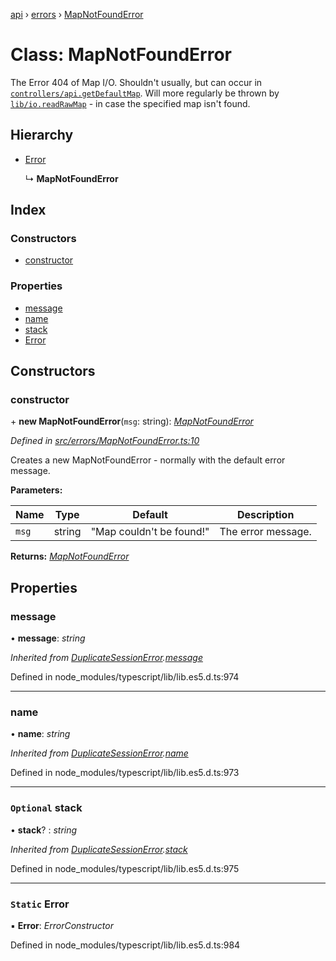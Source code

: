 [api](../README.md) › [errors](../modules/errors.md) › [MapNotFoundError](errors.mapnotfounderror.md)

# Class: MapNotFoundError

The Error 404 of Map I/O. Shouldn't usually, but can occur in [`controllers/api.getDefaultMap`](../modules/controllers_api.md#getdefaultmap).
Will more regularly be thrown by [`lib/io.readRawMap`](../modules/lib_io.md#readrawmap) - in case the specified map isn't found.

## Hierarchy

* [Error](errors.duplicatesessionerror.md#static-error)

  ↳ **MapNotFoundError**

## Index

### Constructors

* [constructor](errors.mapnotfounderror.md#constructor)

### Properties

* [message](errors.mapnotfounderror.md#message)
* [name](errors.mapnotfounderror.md#name)
* [stack](errors.mapnotfounderror.md#optional-stack)
* [Error](errors.mapnotfounderror.md#static-error)

## Constructors

###  constructor

\+ **new MapNotFoundError**(`msg`: string): *[MapNotFoundError](errors.mapnotfounderror.md)*

*Defined in [src/errors/MapNotFoundError.ts:10](https://github.com/KainPlan/api/blob/1c0199f/src/errors/MapNotFoundError.ts#L10)*

Creates a new MapNotFoundError - normally with the default error message.

**Parameters:**

Name | Type | Default | Description |
------ | ------ | ------ | ------ |
`msg` | string | "Map couldn't be found!" | The error message.  |

**Returns:** *[MapNotFoundError](errors.mapnotfounderror.md)*

## Properties

###  message

• **message**: *string*

*Inherited from [DuplicateSessionError](errors.duplicatesessionerror.md).[message](errors.duplicatesessionerror.md#message)*

Defined in node_modules/typescript/lib/lib.es5.d.ts:974

___

###  name

• **name**: *string*

*Inherited from [DuplicateSessionError](errors.duplicatesessionerror.md).[name](errors.duplicatesessionerror.md#name)*

Defined in node_modules/typescript/lib/lib.es5.d.ts:973

___

### `Optional` stack

• **stack**? : *string*

*Inherited from [DuplicateSessionError](errors.duplicatesessionerror.md).[stack](errors.duplicatesessionerror.md#optional-stack)*

Defined in node_modules/typescript/lib/lib.es5.d.ts:975

___

### `Static` Error

▪ **Error**: *ErrorConstructor*

Defined in node_modules/typescript/lib/lib.es5.d.ts:984
